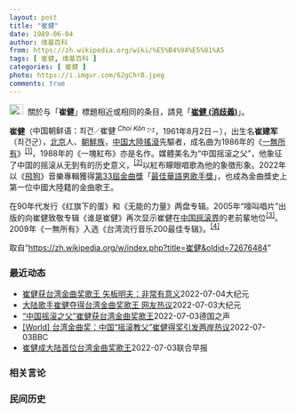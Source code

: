 ```yaml
---
layout: post
title: "崔健"
date: 1989-06-04
author: 维基百科
from: https://zh.wikipedia.org/wiki/%E5%B4%94%E5%81%A5
tags: [ 崔健, 维基百科 ]
categories: [ 崔健 ]
photo: https://i.imgur.com/62gChrB.jpeg
comments: true
---
```

<div class="mw-parser-output"><div role="note" class="hatnote navigation-not-searchable"><a href="/wiki/Wikipedia:%E6%B6%88%E6%AD%A7%E4%B9%89" title="Wikipedia:消歧义"><img alt="Disambig gray.svg" src="//upload.wikimedia.org/wikipedia/commons/thumb/5/5f/Disambig_gray.svg/25px-Disambig_gray.svg.png" decoding="async" width="25" height="19" srcset="//upload.wikimedia.org/wikipedia/commons/thumb/5/5f/Disambig_gray.svg/38px-Disambig_gray.svg.png 1.5x, //upload.wikimedia.org/wikipedia/commons/thumb/5/5f/Disambig_gray.svg/50px-Disambig_gray.svg.png 2x" data-file-width="220" data-file-height="168"></a><style data-mw-deduplicate="TemplateStyles:r67269465">.mw-parser-output .ifmobile>.mobile:nth-child(2n){display:none}</style><span class="ifmobile"><span class="nomobile">&nbsp;&nbsp;</span><span class="mobile"></span></span>關於与「<b>崔健</b>」標題相近或相同的条目，請見「<b><a href="/wiki/%E5%B4%94%E5%81%A5_(%E6%B6%88%E6%AD%A7%E4%B9%89)" title="崔健 (消歧义)">崔健 (消歧義)</a></b>」。</div>

<p><b>崔健</b>（<span>中国朝鲜语：<span title="諺文表記"><span lang="ko">최건</span></span><span><small>／</small></span><span title="漢字（諺漢混用）表記"><span lang="ko">崔健</span></span><sup>&nbsp;<i><span title="羅馬字表記" class="Unicode" style="white-space:normal; text-decoration: none" lang="ko-Latn">Choi Kŏn</span></i>&nbsp;<small><a href="https://ko.wikipedia.org/wiki/" class="extiw" title="ko:"><span style="font: bold 80% sans-serif; text-decoration: none; padding: 0 .1em;">*</span></a></small><small><span style="font: bold 80% sans-serif; text-decoration: none; padding: .1em .1em;">/</span></small><small><a href="/wiki/Help:%E9%9F%93%E8%AA%9E" class="mw-redirect" title="Help:韓語"><span style="font: bold 80% sans-serif; text-decoration: none; padding: 0 .1em;">?</span></a></small></sup></span>，1961年8月2日<span class="useeditintro" title="Template:BLP editintro">－</span>），出生名<b>崔建军</b>（최건군），<a href="/wiki/%E5%8C%97%E4%BA%AC" class="mw-redirect" title="北京">北京</a>人、<a href="/wiki/%E4%B8%AD%E5%9C%8B%E6%9C%9D%E9%AE%AE%E6%97%8F" title="中國朝鮮族">朝鮮族</a>，<a href="/wiki/%E4%B8%AD%E5%9B%BD%E6%91%87%E6%BB%9A%E4%B9%90" title="中国摇滚乐">中国大陸搖滾</a>先驅者，成名曲为1986年的《<a href="/wiki/%E4%B8%80%E6%97%A0%E6%89%80%E6%9C%89_(%E6%AD%8C%E6%9B%B2)" title="一无所有 (歌曲)">一無所有</a>》<sup id="cite_ref-1" class="reference"><a href="#cite_note-1">[1]</a></sup>，1988年的《一塊紅布》亦是名作。媒體美名为“中国摇滚之父”，他象征了中国的摇滚从无到有的历史意义，<sup id="cite_ref-wu2016_2-0" class="reference"><a href="#cite_note-wu2016-2">[2]</a></sup>以紅布矇眼唱歌為他的象徵形象。2022年以《<a href="/w/index.php?title=%E9%A3%9B%E7%8B%97&amp;action=edit&amp;redlink=1" class="new" title="飛狗（页面不存在）">飛狗</a>》音樂專輯獲得<a href="/wiki/%E7%AC%AC33%E5%B1%86%E9%87%91%E6%9B%B2%E7%8D%8E" title="第33屆金曲獎">第33屆金曲獎</a>「<a href="/wiki/%E6%9C%80%E4%BD%B3%E8%8F%AF%E8%AA%9E%E7%94%B7%E6%AD%8C%E6%89%8B%E7%8D%8E_(%E9%87%91%E6%9B%B2%E7%8D%8E)" title="最佳華語男歌手獎 (金曲獎)">最佳華語男歌手獎</a>」，也成為金曲獎史上第一位中國大陸籍的金曲歌王。
</p><p>在90年代发行《红旗下的蛋》和《无能的力量》两盘专辑。2005年“嚎叫唱片”出版的向崔健致敬专辑《谁是崔健》再次显示崔健在<a href="/wiki/%E4%B8%AD%E5%9B%BD%E6%91%87%E6%BB%9A" class="mw-redirect" title="中国摇滚">中国摇滚界</a>的老前輩地位<sup id="cite_ref-3" class="reference"><a href="#cite_note-3">[3]</a></sup>。2009年《一無所有》入选《台湾流行音乐200最佳专辑》。<sup id="cite_ref-4" class="reference"><a href="#cite_note-4">[4]</a></sup>
</p>
</div><noscript><img src="//zh.wikipedia.org/wiki/Special:CentralAutoLogin/start?type=1x1" alt="" title="" width="1" height="1" style="border: none; position: absolute;"></noscript>
<div class="printfooter">取自“<a dir="ltr" href="https://zh.wikipedia.org/w/index.php?title=崔健&amp;oldid=72676484">https://zh.wikipedia.org/w/index.php?title=崔健&amp;oldid=72676484</a>”</div><div id="recent-news"><h3>最近动态</h3><ul><li><a href="https://nodebe4.github.io/waimei/2022-07-04/%E5%B4%94%E5%81%A5%E8%8E%B7%E5%8F%B0%E6%B9%BE%E9%87%91%E6%9B%B2%E5%A5%96%E6%AD%8C%E7%8E%8B-%E7%9F%A2%E6%9D%BF%E6%98%8E%E5%A4%AB-%E9%9D%9E%E5%B8%B8%E6%9C%89%E6%84%8F%E4%B9%89" title="崔健获台湾金曲奖歌王 矢板明夫：非常有意义—— 【大纪元2022年07月04日讯】（大纪元记者钟元台北报导）中国歌手崔健夺得台湾金曲奖最佳华语男歌手奖。中国问题专家矢板明夫表示，台湾艺文界面临的...">崔健获台湾金曲奖歌王 矢板明夫：非常有意义</a><time>2022-07-04</time><a class="tag">大纪元</a></li>
<li><a href="https://nodebe4.github.io/waimei/2022-07-03/%E5%A4%A7%E9%99%86%E6%AD%8C%E6%89%8B%E5%B4%94%E5%81%A5%E5%A4%BA%E5%BE%97%E5%8F%B0%E6%B9%BE%E9%87%91%E6%9B%B2%E5%A5%96%E6%AD%8C%E7%8E%8B-%E7%BD%91%E5%8F%8B%E7%83%AD%E8%AE%AE" title="大陆歌手崔健夺得台湾金曲奖歌王 网友热议—— 【大纪元2022年07月03日讯】（大纪元记者佟亦加综合报导）第33届台湾金曲奖颁奖礼7月2日在高雄巨蛋举行，中国歌手崔健夺得最佳华语男歌手奖，成为...">大陆歌手崔健夺得台湾金曲奖歌王 网友热议</a><time>2022-07-03</time><a class="tag">大纪元</a></li>
<li><a href="https://nodebe4.github.io/waimei/2022-07-03/%E4%B8%AD%E5%9B%BD%E6%91%87%E6%BB%9A%E4%B9%8B%E7%88%B6-%E5%B4%94%E5%81%A5%E8%8E%B7%E5%8F%B0%E6%B9%BE%E9%87%91%E6%9B%B2%E5%A5%96%E6%AD%8C%E7%8E%8B" title="“中国摇滚之父”崔健获台湾金曲奖歌王—— 2022-07-03T14:02:31.107Z 崔健是中国乐坛标志性人物之一 （德国之声中文网）第33届金曲奖周六（7月2日）晚在台湾高雄巨蛋举行，中...">“中国摇滚之父”崔健获台湾金曲奖歌王</a><time>2022-07-03</time><a class="tag">德国之声</a></li>
<li><a href="https://nodebe4.github.io/waimei/2022-07-03/World-%E5%8F%B0%E6%B9%BE%E9%87%91%E6%9B%B2%E5%A5%96-%E4%B8%AD%E5%9B%BD-%E6%91%87%E6%BB%9A%E6%95%99%E7%88%B6-%E5%B4%94%E5%81%A5%E5%BE%97%E5%A5%96%E5%BC%95%E5%8F%91%E4%B8%A4%E5%B2%B8%E7%83%AD%E8%AE%AE" title="[World] 台湾金曲奖：中国“摇滚教父”崔健得奖引发两岸热议—— 台湾金曲奖：中国“摇滚教父”崔健得奖引发两岸热议 吕嘉鸿 BBC中文 7 分钟前 图像来源，Getty Images 图像加...">[World] 台湾金曲奖：中国“摇滚教父”崔健得奖引发两岸热议</a><time>2022-07-03</time><a class="tag">BBC</a></li>
<li><a href="https://nodebe4.github.io/waimei/2022-07-03/%E5%B4%94%E5%81%A5%E6%88%90%E5%A4%A7%E9%99%86%E9%A6%96%E4%BD%8D%E5%8F%B0%E6%B9%BE%E9%87%91%E6%9B%B2%E5%A5%96%E6%AD%8C%E7%8E%8B" title="崔健成大陆首位台湾金曲奖歌王—— 中国大陆男歌手崔健凭借专辑《飞狗》获得第33届台湾金曲奖最佳男歌手奖，他也是首位获得这个奖项的大陆男歌手。（档案照） 台湾金曲奖颁奖典礼周六（7月2日）举行，中...">崔健成大陆首位台湾金曲奖歌王</a><time>2022-07-03</time><a class="tag">联合早报</a></li>
</ul></div><div id="open-opinion"><h3>相关言论</h3><ul></ul></div><div id="mjls-record"><h3>民间历史</h3><ul></ul></div>